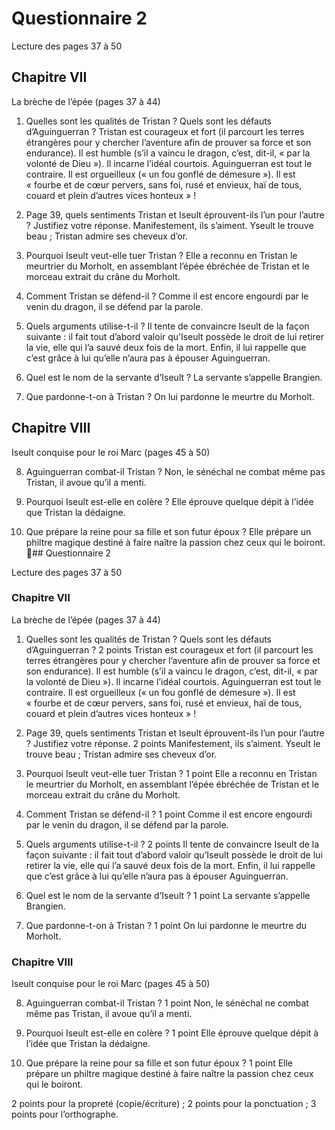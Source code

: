 # Questionnaire 2

Lecture des pages 37 à 50

## Chapitre VII
La brèche de l’épée (pages 37 à 44)

1. Quelles sont les qualités de Tristan ? Quels sont les défauts d’Aguinguerran ?
Tristan est courageux et fort (il parcourt les terres étrangères pour y chercher l’aventure afin de prouver sa force et son endurance). Il est humble (s’il a vaincu le dragon, c’est, dit-il, « par la volonté de Dieu »). Il incarne l’idéal courtois.
Aguinguerran est tout le contraire. Il est orgueilleux (« un fou gonflé de démesure »). Il est « fourbe et de cœur pervers, sans foi, rusé et envieux, haï de tous, couard et plein d’autres vices honteux » !

2. Page 39, quels sentiments Tristan et Iseult éprouvent-ils l’un pour l’autre ? Justifiez votre réponse.
Manifestement, ils s’aiment. Yseult le trouve beau ; Tristan admire ses cheveux d’or.

3. Pourquoi Iseult veut-elle tuer Tristan ? Elle a reconnu en Tristan le meurtrier du Morholt, en assemblant l’épée ébréchée de Tristan et le morceau extrait du crâne du Morholt.

4. Comment Tristan se défend-il ?
Comme il est encore engourdi par le venin du dragon, il se défend par la parole.

5. Quels arguments utilise-t-il ?
Il tente de convaincre Iseult de la façon suivante : il fait tout d’abord valoir qu’Iseult possède le droit de lui retirer la vie, elle qui l’a sauvé deux fois de la mort. Enfin, il lui rappelle que c’est grâce à lui qu’elle n’aura pas à épouser Aguinguerran.

6. Quel est le nom de la servante d’Iseult ?
La servante s’appelle Brangien.

7. Que pardonne-t-on à Tristan ? On lui pardonne le meurtre du Morholt.

## Chapitre VIII
Iseult conquise pour le roi Marc (pages 45 à 50)

8. Aguinguerran combat-il Tristan ?
Non, le sénéchal ne combat même pas Tristan, il avoue qu’il a menti.

9. Pourquoi Iseult est-elle en colère ?
Elle éprouve quelque dépit à l’idée que Tristan la dédaigne.

10. Que prépare la reine pour sa fille et son futur époux ?
Elle prépare un philtre magique destiné à faire naître la passion chez ceux qui le boiront.
## Questionnaire 2

Lecture des pages 37 à 50

### Chapitre VII
La brèche de l’épée (pages 37 à 44)

1. Quelles sont les qualités de Tristan ? Quels sont les défauts d’Aguinguerran ? 2 points
Tristan est courageux et fort (il parcourt les terres étrangères pour y chercher l’aventure afin de prouver sa force et son endurance). Il est humble (s’il a vaincu le dragon, c’est, dit-il, « par la volonté de Dieu »). Il incarne l’idéal courtois.
Aguinguerran est tout le contraire. Il est orgueilleux (« un fou gonflé de démesure »). Il est « fourbe et de cœur pervers, sans foi, rusé et envieux, haï de tous, couard et plein d’autres vices honteux » !

2. Page 39, quels sentiments Tristan et Iseult éprouvent-ils l’un pour l’autre ? Justifiez votre réponse. 2 points 
Manifestement, ils s’aiment. Yseult le trouve beau ; Tristan admire ses cheveux d’or.

3. Pourquoi Iseult veut-elle tuer Tristan ? 1 point Elle a reconnu en Tristan le meurtrier du Morholt, en assemblant l’épée ébréchée de Tristan et le morceau extrait du crâne du Morholt.

4. Comment Tristan se défend-il ? 1 point
Comme il est encore engourdi par le venin du dragon, il se défend par la parole.

5. Quels arguments utilise-t-il ? 2 points
Il tente de convaincre Iseult de la façon suivante : il fait tout d’abord valoir qu’Iseult possède le droit de lui retirer la vie, elle qui l’a sauvé deux fois de la mort. Enfin, il lui rappelle que c’est grâce à lui qu’elle n’aura pas à épouser Aguinguerran.

6. Quel est le nom de la servante d’Iseult ? 1 point
La servante s’appelle Brangien.

7. Que pardonne-t-on à Tristan ? 1 point On lui pardonne le meurtre du Morholt.

### Chapitre VIII
Iseult conquise pour le roi Marc (pages 45 à 50)

8. Aguinguerran combat-il Tristan ? 1 point
Non, le sénéchal ne combat même pas Tristan, il avoue qu’il a menti.

9. Pourquoi Iseult est-elle en colère ? 1 point
Elle éprouve quelque dépit à l’idée que Tristan la dédaigne.

10. Que prépare la reine pour sa fille et son futur époux ? 1 point
Elle prépare un philtre magique destiné à faire naître la passion chez ceux qui le boiront.

2 points pour la propreté (copie/écriture) ; 2 points pour la ponctuation ; 3 points pour l’orthographe.

